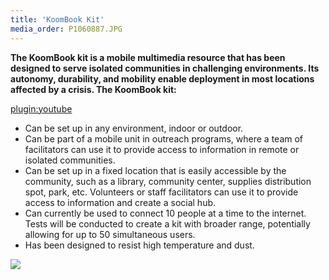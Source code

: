 ```yaml
---
title: 'KoomBook Kit'
media_order: P1060887.JPG
---
```


**The KoomBook kit is a mobile multimedia resource that has been designed to serve isolated communities in challenging environments. Its autonomy, durability, and mobility enable deployment in most locations affected by a crisis.  The KoomBook kit:**

[plugin:youtube](https://www.youtube.com/watch?v=_lKFFAwsoCw&feature=youtu.be)

* Can be set up in any environment, indoor or outdoor.
* Can be part of a mobile unit in outreach programs, where a team of facilitators can use it to provide access to information in remote or isolated communities.
* Can be set up in a fixed location that is easily accessible by the community, such as a library, community center, supplies distribution spot, park, etc.  Volunteers or staff facilitators can use it to provide access to information and create a social hub.
* Can currently be used to connect 10 people at a time to the internet. Tests will be conducted to create a kit with broader range, potentially allowing for up to 50 simultaneous users.
* Has been designed to resist high temperature and dust.


![](20180518_103507.jpg)